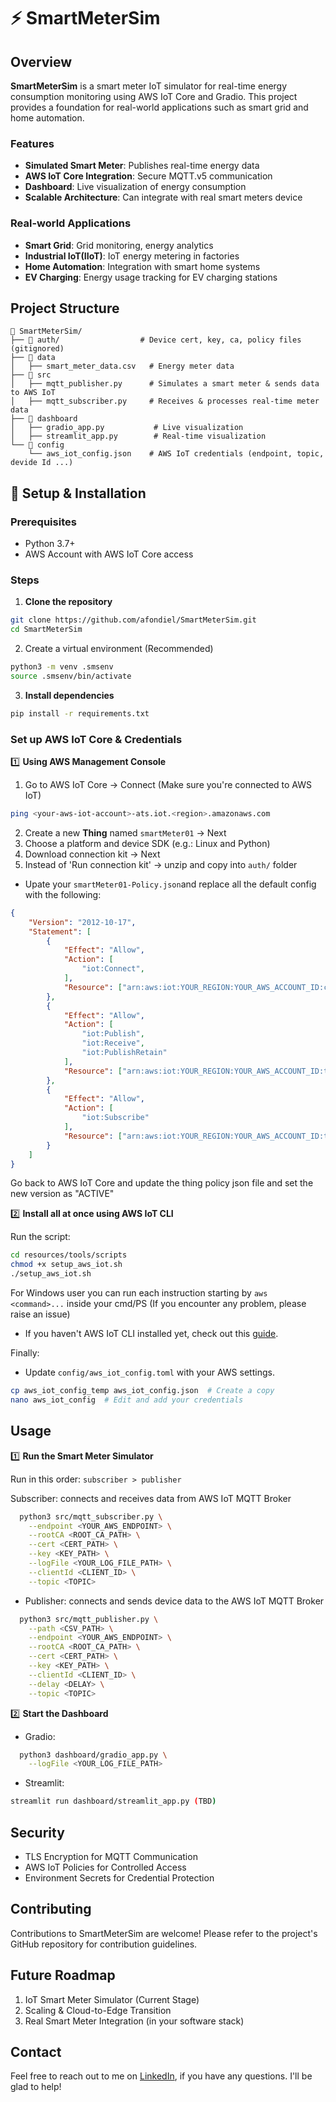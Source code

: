 # ⚡ SmartMeterSim

## Overview
**SmartMeterSim** is a smart meter IoT simulator for real-time energy consumption monitoring using AWS IoT Core and Gradio. This project provides a foundation for real-world applications such as smart grid and home automation. 

### **Features**
- **Simulated Smart Meter**: Publishes real-time energy data  
- **AWS IoT Core Integration**: Secure MQTT.v5 communication  
- **Dashboard**: Live visualization of energy consumption  
- **Scalable Architecture**: Can integrate with real smart meters device 

### **Real-world Applications**
- **Smart Grid**: Grid monitoring, energy analytics
- **Industrial IoT(IIoT)**: IoT energy metering in factories
- **Home Automation**: Integration with smart home systems
- **EV Charging**: Energy usage tracking for EV charging stations

## **Project Structure**
```
📂 SmartMeterSim/
├── 📂 auth/                  # Device cert, key, ca, policy files (gitignored)
├── 📂 data
│   ├── smart_meter_data.csv   # Energy meter data
├── 📂 src
│   ├── mqtt_publisher.py      # Simulates a smart meter & sends data to AWS IoT
│   ├── mqtt_subscriber.py     # Receives & processes real-time meter data 
├── 📂 dashboard
│   ├── gradio_app.py           # Live visualization
│   ├── streamlit_app.py        # Real-time visualization
└── 📂 config
    └── aws_iot_config.json    # AWS IoT credentials (endpoint, topic, devide Id ...)
``` 

## 🔧 **Setup & Installation**

### Prerequisites
- Python 3.7+
- AWS Account with AWS IoT Core access

### Steps 

1. **Clone the repository**  

```bash
git clone https://github.com/afondiel/SmartMeterSim.git
cd SmartMeterSim
```
2. Create a virtual environment (Recommended)
```bash
python3 -m venv .smsenv
source .smsenv/bin/activate
```

3. **Install dependencies**  
```bash
pip install -r requirements.txt
```

### **Set up AWS IoT Core & Credentials**

1️⃣ **Using AWS Management Console** 

1. Go to AWS IoT Core -> Connect (Make sure you're connected to AWS IoT) 
```bash
ping <your-aws-iot-account>-ats.iot.<region>.amazonaws.com
```
2. Create a new **Thing** named `smartMeter01` -> Next
3. Choose a platform and device SDK (e.g.: Linux and Python)   
4. Download connection kit -> Next 
5. Instead of 'Run connection kit' -> unzip and copy into `auth/` folder

- Upate your `smartMeter01-Policy.json`and replace all the default config with the following:

```json
{
    "Version": "2012-10-17",
    "Statement": [
        {
            "Effect": "Allow",
            "Action": [
                "iot:Connect",
            ],
            "Resource": ["arn:aws:iot:YOUR_REGION:YOUR_AWS_ACCOUNT_ID:connect/${client_id}"]
        },
        {
            "Effect": "Allow",
            "Action": [
                "iot:Publish",
                "iot:Receive",
                "iot:PublishRetain"
            ],
            "Resource": ["arn:aws:iot:YOUR_REGION:YOUR_AWS_ACCOUNT_ID:topic/smartmeter/data"]
        },
        {
            "Effect": "Allow",
            "Action": [
                "iot:Subscribe"
            ],
            "Resource": ["arn:aws:iot:YOUR_REGION:YOUR_AWS_ACCOUNT_ID:topicfilter/smartmeter/data"]
        }
    ]
}
```
Go back to AWS IoT Core and update the thing policy json file and set the new version as "ACTIVE" 
 
2️⃣ **Install all at once using AWS IoT CLI**

Run the script:
```bash
cd resources/tools/scripts
chmod +x setup_aws_iot.sh
./setup_aws_iot.sh
```
For Windows user you can run each instruction starting by `aws <command>...` inside your cmd/PS (If you encounter any problem, please raise an issue)

- If you haven't AWS IoT CLI installed yet, check out this [guide](https://github.com/afondiel/awesome-aws-iot-edge-cli).

Finally:

- Update `config/aws_iot_config.toml` with your AWS settings.
```bash
cp aws_iot_config_temp aws_iot_config.json  # Create a copy
nano aws_iot_config  # Edit and add your credentials
``` 

## Usage

1️⃣ **Run the Smart Meter Simulator**  

Run in this order: `subscriber > publisher`

Subscriber: connects and receives data from AWS IoT MQTT Broker

```bash
  python3 src/mqtt_subscriber.py \
    --endpoint <YOUR_AWS_ENDPOINT> \
    --rootCA <ROOT_CA_PATH> \
    --cert <CERT_PATH> \
    --key <KEY_PATH> \
    --logFile <YOUR_LOG_FILE_PATH> \
    --clientId <CLIENT_ID> \
    --topic <TOPIC>
```
- Publisher: connects and sends device data to the AWS IoT MQTT Broker 

```bash
  python3 src/mqtt_publisher.py \
    --path <CSV_PATH> \
    --endpoint <YOUR_AWS_ENDPOINT> \
    --rootCA <ROOT_CA_PATH> \
    --cert <CERT_PATH> \
    --key <KEY_PATH> \
    --clientId <CLIENT_ID> \
    --delay <DELAY> \
    --topic <TOPIC> 
```

2️⃣ **Start the Dashboard**  
- Gradio:

```bash
  python3 dashboard/gradio_app.py \
    --logFile <YOUR_LOG_FILE_PATH>
```

- Streamlit:

```bash
streamlit run dashboard/streamlit_app.py (TBD)
```

## Security
- TLS Encryption for MQTT Communication  
- AWS IoT Policies for Controlled Access
- Environment Secrets for Credential Protection  

## Contributing 

Contributions to SmartMeterSim are welcome! Please refer to the project's GitHub repository for contribution guidelines.

## Future Roadmap
1. IoT Smart Meter Simulator (Current Stage)
2. Scaling & Cloud-to-Edge Transition
3. Real Smart Meter Integration (in your software stack)

## Contact

Feel free to reach out to me on [LinkedIn](https://linkedin.com/in/afonso-diela), if you have any questions. I'll be glad to help!

